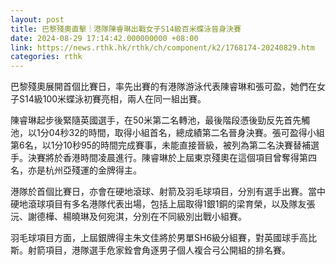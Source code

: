```yaml
---
layout: post
title: 巴黎殘奧直擊｜港隊陳睿琳出戰女子S14級百米蝶泳晉身決賽
date: 2024-08-29 17:14:42.000000000 +08:00
link: https://news.rthk.hk/rthk/ch/component/k2/1768174-20240829.htm
categories: rthk
---
```


巴黎殘奧展開首個比賽日，率先出賽的有港隊游泳代表陳睿琳和張可盈，她們在女子S14級100米蝶泳初賽亮相，兩人在同一組出賽。

陳睿琳起步後緊隨英國選手，在50米第二名轉池，最後階段憑後勁反先首先觸池，以1分04秒32的時間，取得小組首名，總成績第二名晉身決賽。張可盈得小組第6名，以1分10秒95的時間完成賽事，未能直接晉級，被列為第二名決賽替補選手。決賽將於香港時間凌晨進行。陳睿琳於上屆東京殘奧在這個項目曾奪得第四名，亦是杭州亞殘運的金牌得主。

港隊於首個比賽日，亦會在硬地滾球、射箭及羽毛球項目，分別有選手出賽。當中硬地滾球項目有多名港隊代表出場，包括上屆取得1銀1銅的梁育榮，以及隊友張沅、謝德樺、楊曉琳及何宛淇，分別在不同級別出戰小組賽。

羽毛球項目方面，上屆銀牌得主朱文佳將於男單SH6級分組賽，對英國球手高比斯。射箭項目，港隊選手危家銓會角逐男子個人複合弓公開組的排名賽。
